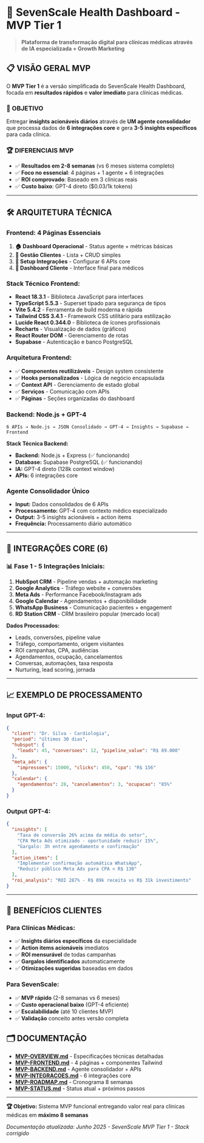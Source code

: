 # 🎯 SevenScale Health Dashboard - MVP Tier 1

> **Plataforma de transformação digital para clínicas médicas através de IA especializada + Growth Marketing**

## 📋 VISÃO GERAL MVP

O **MVP Tier 1** é a versão simplificada do SevenScale Health Dashboard, focada em **resultados rápidos** e **valor imediato** para clínicas médicas.

### 🎯 OBJETIVO
Entregar **insights acionáveis diários** através de **UM agente consolidador** que processa dados de **6 integrações core** e gera **3-5 insights específicos** para cada clínica.

### 🏆 DIFERENCIAIS MVP
- ✅ **Resultados em 2-8 semanas** (vs 6 meses sistema completo)
- ✅ **Foco no essencial**: 4 páginas + 1 agente + 6 integrações
- ✅ **ROI comprovado**: Baseado em 3 clínicas reais
- ✅ **Custo baixo**: GPT-4 direto ($0.03/1k tokens)

---

## 🛠️ ARQUITETURA TÉCNICA

### **Frontend: 4 Páginas Essenciais**
1. **🏠 Dashboard Operacional** - Status agente + métricas básicas
2. **👥 Gestão Clientes** - Lista + CRUD simples 
3. **🔗 Setup Integrações** - Configurar 6 APIs core
4. **🎯 Dashboard Cliente** - Interface final para médicos 

### **Stack Técnico Frontend:**
- **React 18.3.1** - Biblioteca JavaScript para interfaces
- **TypeScript 5.5.3** - Superset tipado para segurança de tipos
- **Vite 5.4.2** - Ferramenta de build moderna e rápida
- **Tailwind CSS 3.4.1** - Framework CSS utilitário para estilização
- **Lucide React 0.344.0** - Biblioteca de ícones profissionais
- **Recharts** - Visualização de dados (gráficos)
- **React Router DOM** - Gerenciamento de rotas
- **Supabase** - Autenticação e banco PostgreSQL

### **Arquitetura Frontend:**
- ✅ **Componentes reutilizáveis** - Design system consistente
- ✅ **Hooks personalizados** - Lógica de negócio encapsulada
- ✅ **Context API** - Gerenciamento de estado global
- ✅ **Serviços** - Comunicação com APIs
- ✅ **Páginas** - Seções organizadas do dashboard

### **Backend: Node.js + GPT-4**
```
6 APIs → Node.js → JSON Consolidado → GPT-4 → Insights → Supabase → Frontend
```

**Stack Técnica Backend:**
- **Backend:** Node.js + Express (✅ funcionando)
- **Database:** Supabase PostgreSQL (✅ funcionando)  
- **IA:** GPT-4 direto (128k context window)
- **APIs:** 6 integrações core

### **Agente Consolidador Único**
- **Input:** Dados consolidados de 6 APIs
- **Processamento:** GPT-4 com contexto médico especializado
- **Output:** 3-5 insights acionáveis + action items
- **Frequência:** Processamento diário automático

---

## 🔗 INTEGRAÇÕES CORE (6)

### **📊 Fase 1 - 5 Integrações Iniciais:**
1. **HubSpot CRM** - Pipeline vendas + automação marketing
2. **Google Analytics** - Tráfego website + conversões
3. **Meta Ads** - Performance Facebook/Instagram ads
4. **Google Calendar** - Agendamentos + disponibilidade
5. **WhatsApp Business** - Comunicação pacientes + engagement
6. **RD Station CRM** - CRM brasileiro popular (mercado local)

**Dados Processados:**
- Leads, conversões, pipeline value
- Tráfego, comportamento, origem visitantes  
- ROI campanhas, CPA, audiências
- Agendamentos, ocupação, cancelamentos
- Conversas, automações, taxa resposta
- Nurturing, lead scoring, jornada

---

## 📈 EXEMPLO DE PROCESSAMENTO

### **Input GPT-4:**
```json
{
  "client": "Dr. Silva - Cardiologia",
  "period": "últimos 30 dias",
  "hubspot": {
    "leads": 45, "conversoes": 12, "pipeline_value": "R$ 89.000"
  },
  "meta_ads": {
    "impressoes": 15000, "clicks": 450, "cpa": "R$ 156"
  },
  "calendar": {
    "agendamentos": 28, "cancelamentos": 3, "ocupacao": "85%"
  }
}
```

### **Output GPT-4:**
```json
{
  "insights": [
    "Taxa de conversão 26% acima da média do setor",
    "CPA Meta Ads otimizado - oportunidade reduzir 15%",
    "Gargalo: 3h entre agendamento e confirmação"
  ],
  "action_items": [
    "Implementar confirmação automática WhatsApp",
    "Reduzir público Meta Ads para CPA < R$ 130"
  ],
  "roi_analysis": "ROI 287% - R$ 89k receita vs R$ 31k investimento"
}
```

---

## 🎯 BENEFÍCIOS CLIENTES

### **Para Clínicas Médicas:**
- ✅ **Insights diários específicos** da especialidade
- ✅ **Action items acionáveis** imediatos
- ✅ **ROI mensurável** de todas campanhas
- ✅ **Gargalos identificados** automaticamente
- ✅ **Otimizações sugeridas** baseadas em dados

### **Para SevenScale:**
- ✅ **MVP rápido** (2-8 semanas vs 6 meses)
- ✅ **Custo operacional baixo** (GPT-4 eficiente)
- ✅ **Escalabilidade** (até 10 clientes MVP)
- ✅ **Validação** conceito antes versão completa


## 🗂️ DOCUMENTAÇÃO

- **[MVP-OVERVIEW.md](MVP-OVERVIEW.md)** - Especificações técnicas detalhadas
- **[MVP-FRONTEND.md](MVP-FRONTEND.md)** - 4 páginas + componentes Tailwind
- **[MVP-BACKEND.md](MVP-BACKEND.md)** - Agente consolidador + APIs
- **[MVP-INTEGRACOES.md](MVP-INTEGRACOES.md)** - 6 integrações core
- **[MVP-ROADMAP.md](MVP-ROADMAP.md)** - Cronograma 8 semanas
- **[MVP-STATUS.md](MVP-STATUS.md)** - Status atual + próximos passos

---

**🏆 Objetivo:** Sistema MVP funcional entregando valor real para clínicas médicas em **máximo 8 semanas**

*Documentação atualizada: Junho 2025 - SevenScale MVP Tier 1 - Stack corrigido*
